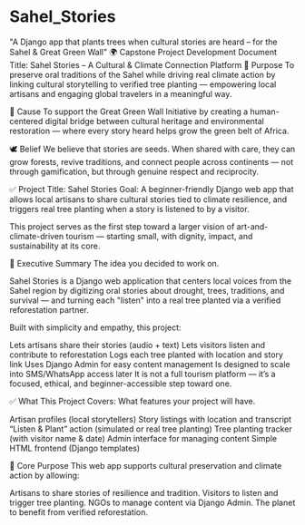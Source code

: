 # Sahel_Stories
"A Django app that plants trees when cultural stories are heard – for the Sahel &amp; Great Green Wall"
🌍 Capstone Project Development Document
Title: Sahel Stories – A Cultural & Climate Connection Platform
🧭 Purpose
To preserve oral traditions of the Sahel while driving real climate action by linking cultural storytelling to verified tree planting — empowering local artisans and engaging global travelers in a meaningful way.

🌱 Cause
To support the Great Green Wall Initiative by creating a human-centered digital bridge between cultural heritage and environmental restoration — where every story heard helps grow the green belt of Africa.

🕊️ Belief
We believe that stories are seeds. When shared with care, they can grow forests, revive traditions, and connect people across continents — not through gamification, but through genuine respect and reciprocity.

✅ Project Title: Sahel Stories
Goal:
A beginner-friendly Django web app that allows local artisans to share cultural stories tied to climate resilience, and triggers real tree planting when a story is listened to by a visitor.

This project serves as the first step toward a larger vision of art-and-climate-driven tourism — starting small, with dignity, impact, and sustainability at its core.

🎯 Executive Summary
The idea you decided to work on.

Sahel Stories is a Django web application that centers local voices from the Sahel region by digitizing oral stories about drought, trees, traditions, and survival — and turning each "listen" into a real tree planted via a verified reforestation partner.

Built with simplicity and empathy, this project:

Lets artisans share their stories (audio + text)
Lets visitors listen and contribute to reforestation
Logs each tree planted with location and story link
Uses Django Admin for easy content management
Is designed to scale into SMS/WhatsApp access later
It is not a full tourism platform — it’s a focused, ethical, and beginner-accessible step toward one.

✅ What This Project Covers:
What features your project will have.

Artisan profiles (local storytellers)
Story listings with location and transcript
“Listen & Plant” action (simulated or real tree planting)
Tree planting tracker (with visitor name & date)
Admin interface for managing content
Simple HTML frontend (Django templates)


🎯 Core Purpose
This web app supports cultural preservation and climate action by allowing:

Artisans to share stories of resilience and tradition.
Visitors to listen and trigger tree planting.
NGOs to manage content via Django Admin.
The planet to benefit from verified reforestation.
